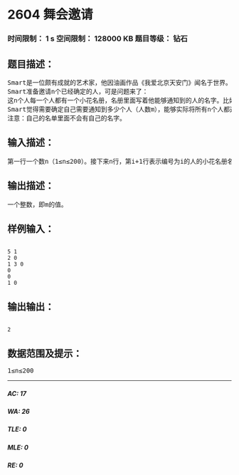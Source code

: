 # 2604 舞会邀请   
### 时间限制： 1 s     空间限制： 128000 KB     题目等级： 钻石  
## 题目描述：  

<pre>
Smart是一位颇有成就的艺术家，他因油画作品《我爱北京天安门》闻名于世界。现在，他为了报答帮助他的同行们，准备开一个舞会。
Smart准备邀请n个已经确定的人，可是问题来了：
这n个人每一个人都有一个小花名册，名册里面写着他能够通知到的人的名字。比如说在A的人名单里写了B，那么表示A能够通知到B；但是B的名单里不见得有A，也就是说B不见得能够通知到A。 
Smart觉得需要确定自己需要通知到多少个人（人数m），能够实际将所有n个人都通知到。并求出一种方案以确定m的最小值是多少。
注意：自己的名单里面不会有自己的名字。
</pre>
  
  
## 输入描述：  

<pre>
第一行一个数n（1≤n≤200）。接下来n行，第i+1行表示编号为i的人的小花名册名单，名单以0结束。
</pre>
  
  
## 输出描述：  

<pre>
一个整数，即m的值。
</pre>
  
  
## 样例输入：  

<pre><code>
5 1
2 0
1 3 0
0
0
1 0
</code></pre>
  
  
## 输出输出：  

<pre><code>
2
</code></pre>
  
  
## 数据范围及提示：  

<pre>
1≤n≤200
</pre>
  
  
***  

##### AC: 17  
##### WA: 26  
##### TLE: 0  
##### MLE: 0  
##### RE: 0  

